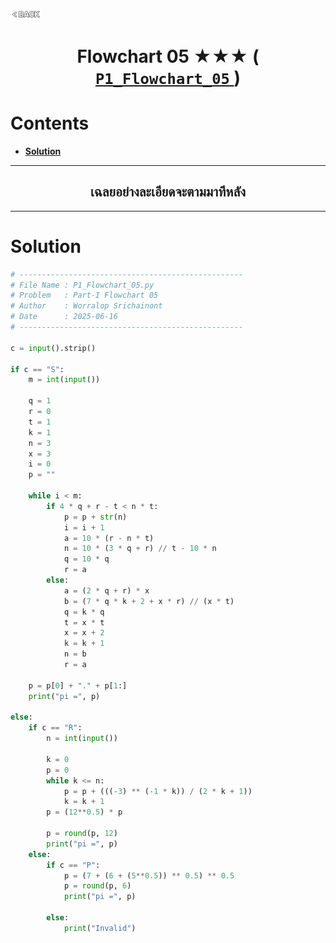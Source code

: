 <p align="left">
  <a href="../README.md">
    <img src="../../Z99-OTHERS/00-common/00-back.png" style="width:10%">
  </a>
</p>

<div align="center">
  <h1>
    Flowchart 05 ★★★ (
      <a href="https://drive.google.com/file/d/1T8XUIE2KrZdtBEJe03U3azGay_2ETvbN/view?usp=drive_link">
        <code>P1_Flowchart_05</code>
      </a>
    )
  </h1>
</div>

# Contents

-   [**Solution**](#solution)

---

<div align="center">
  <h2>เฉลยอย่างละเอียดจะตามมาทีหลัง</h2>
</div>

---

# Solution

```python
# --------------------------------------------------
# File Name : P1_Flowchart_05.py
# Problem   : Part-I Flowchart 05
# Author    : Worralop Srichainont
# Date      : 2025-06-16
# --------------------------------------------------

c = input().strip()

if c == "S":
    m = int(input())

    q = 1
    r = 0
    t = 1
    k = 1
    n = 3
    x = 3
    i = 0
    p = ""

    while i < m:
        if 4 * q + r - t < n * t:
            p = p + str(n)
            i = i + 1
            a = 10 * (r - n * t)
            n = 10 * (3 * q + r) // t - 10 * n
            q = 10 * q
            r = a
        else:
            a = (2 * q + r) * x
            b = (7 * q * k + 2 + x * r) // (x * t)
            q = k * q
            t = x * t
            x = x + 2
            k = k + 1
            n = b
            r = a

    p = p[0] + "." + p[1:]
    print("pi =", p)

else:
    if c == "R":
        n = int(input())

        k = 0
        p = 0
        while k <= n:
            p = p + (((-3) ** (-1 * k)) / (2 * k + 1))
            k = k + 1
        p = (12**0.5) * p

        p = round(p, 12)
        print("pi =", p)
    else:
        if c == "P":
            p = (7 + (6 + (5**0.5)) ** 0.5) ** 0.5
            p = round(p, 6)
            print("pi =", p)

        else:
            print("Invalid")
```
